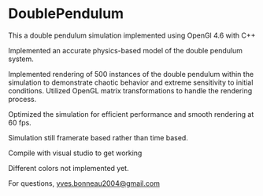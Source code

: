 # DoublePendulum

This a double pendulum simulation implemented using OpenGl 4.6 with C++

Implemented an accurate physics-based model of the double pendulum system.

Implemented rendering of 500 instances of the double pendulum within the simulation to demonstrate chaotic behavior and extreme sensitivity to initial conditions.
Utilized OpenGL matrix transformations to handle the rendering process.

Optimized the simulation for efficient performance and smooth rendering at 60 fps.

Simulation still framerate based rather than time based.

Compile with visual studio to get working

Different colors not implemented yet.


For questions, yves.bonneau2004@gmail.com
